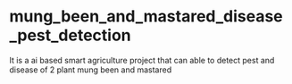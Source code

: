 # mung_been_and_mastared_disease_pest_detection
It is a ai based smart agriculture project that can able to detect pest and disease of 2 plant mung been and mastared 
